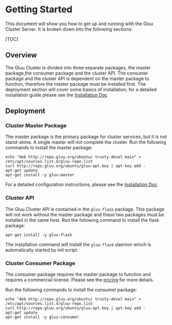 # Getting Started

This document will show you how to get up and running with the Gluu Cluster Server. It is broken down into the following sections:

[TOC]

## Overview

The Gluu Cluster is divided into three separate packages, the master package,the consumer package and the cluster API.
The consumer package and the cluster API is dependent on the master package to function, therefore the master package must be installed first.
The deployment section will cover some basics of installation; for a detailed installation guide please see the [Installation Doc](../installation/)

## Deployment

### Cluster Master Package

The master package is the primary package for cluster services, but it is not stand-alone. A single master will not complete the cluster.
Run the following commands to install the master package:

```
echo "deb http://repo.gluu.org/ubuntu/ trusty-devel main" > /etc/apt/sources.list.d/gluu-repo.list
curl http://repo.gluu.org/ubuntu/gluu-apt.key | apt-key add -
apt-get update
apt-get install -y gluu-master
```

For a detailed configuration instructions, please see the [Installation Doc](../installation/).
### Cluster API

The Gluu Cluster API is contained in the `gluu-flask` package. This package will not work without the master package and these two packages must be installed in the same host.
Run the following command to install the flask package:

`apt-get install -y gluu-flask`

The installation command will install the `gluu-flask` daemon which is automatically started by init script.

### Cluster Consumer Package

The consumer package requires the master package to function and requires a commercial license. Please see the [pricing](gluu.org/pricing) for more details.

Run the following commands to install the consumer package:

```
echo "deb http://repo.gluu.org/ubuntu/ trusty-devel main" > /etc/apt/sources.list.d/gluu-repo.list
curl http://repo.gluu.org/ubuntu/gluu-apt.key | apt-key add -
apt-get update
apt-get install -y gluu-consumer
```


